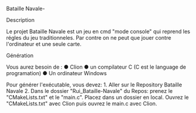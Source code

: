 Bataille Navale-


Description

Le projet Bataille Navale est un jeu en cmd "mode console" qui reprend les régles du jeu traditionneles. Par contre on ne peut que jouer contre l'ordinateur et une seule carte.


Génération

Vous aurez besoin de :
● Clion
● un compilateur C (C est le language de programation)
● Un ordinateur Windows

Pour générer l'exécutable, vous devez:
     1. Aller sur le Repository Bataille Navale 
     2. Dans le dossier "Rui_Bataille-Navale" du Repos: prenez le "CMakeLists.txt" et  le "main.c". Placez dans un dossier en local. Ouvrez le "CMakeLists.txt" avec Clion puis ouvrez le main.c avec Clion.

